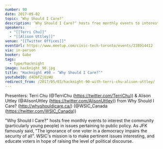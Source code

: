 ```yaml
---
number: 90
date: 2017-05-02
topic: ’Why Should I Care?‘
description: ’Why Should I Care?‘ hosts free monthly events to interest the community (particularly young people) in issues pertaining to public policy. As JFK famously said, ’The ignorance of one voter in a democracy impairs the security of all’. WSIC's mission is to make pertinent issues interesting, and educate voters in hope of raising the level of political discourse. http://whyshouldicare.ca
speakers:
  - "[[Terri Chu]]"
  - "[[Alison Uttley]]"
venue: "[[Twitter Offices]]"
eventUrl: https://www.meetup.com/civic-tech-toronto/events/238914412
via: in-person
booker: Gabe
tags:
  - type/hacknight
image: hacknight_90.jpg
title: "Hacknight #90 – ’Why Should I Care?‘"
youtubeID: d4ObFZjUzWU
redirect_from: /2017/05/03/hacknight-90-with-terri-chu-alison-uttley/
---
```


Presenters: Terri Chu (@TerriChu (https://twitter.com/TerriChu)) & Alison Uttley (@AlisonUttley (https://twitter.com/AlisonUttley)) from Why Should I Care? (http://whyshouldicare.ca/) (@WSIC_Canada (https://twitter.com/WSIC_Canada))

"Why Should I Care?" hosts free monthly events to interest the community (particularly young people) in issues pertaining to public policy. As JFK famously said, "The ignorance of one voter in a democracy impairs the security of all". WSIC's mission is to make pertinent issues interesting, and educate voters in hope of raising the level of political discourse.
